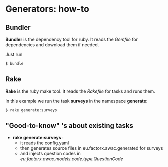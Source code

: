 # Generators: how-to

## Bundler

**Bundler** is the dependency tool for ruby. It reads the *Gemfile* for dependencies and download them if needed.

Just run

```sh
$ bundle
```

## Rake

**Rake** is the ruby make tool. It reads the *Rakefile* for tasks and runs them.

In this example we run the task **surveys** in the namespace **generate**:

```sh
$ rake generate:surveys
```

## "Good-to-know" 's about existing tasks

- **rake generate:surveys** :
    - it reads the config.yaml
    - then generates source files in eu.factorx.awac.generated for surveys
    - and injects question codes in *eu.factorx.awac.models.code.type.QuestionCode*
